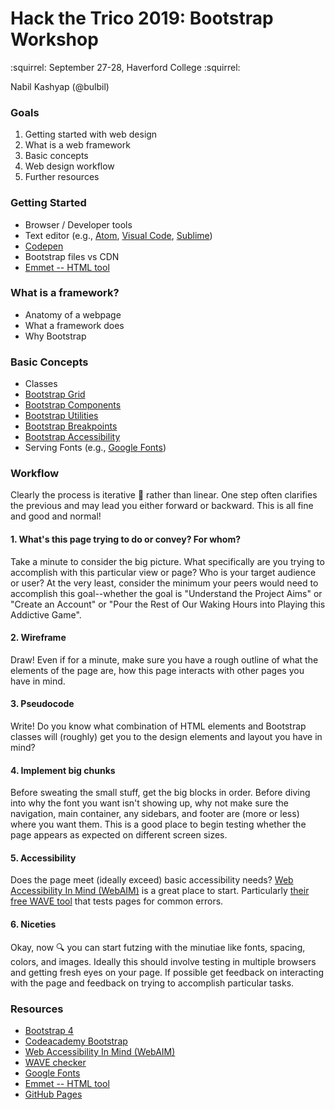 # Hack the Trico 2019: Bootstrap Workshop

:squirrel: September 27-28, Haverford College :squirrel:

Nabil Kashyap (@bulbil)

### Goals

1. Getting started with web design
2. What is a web framework
3. Basic concepts
4. Web design workflow
5. Further resources

### Getting Started

- Browser / Developer tools
- Text editor (e.g., [Atom](https://atom.io/), [Visual Code](https://code.visualstudio.com/), [Sublime](https://www.sublimetext.com/))
- [Codepen](https://codepen.io/)
- Bootstrap files vs CDN
- [Emmet -- HTML tool](https://emmet.io/)

### What is a framework?

- Anatomy of a webpage
- What a framework does
- Why Bootstrap

### Basic Concepts

- Classes
- [Bootstrap Grid](https://getbootstrap.com/docs/4.3/layout/grid/)
- [Bootstrap Components](https://getbootstrap.com/docs/4.3/components/alerts/)
- [Bootstrap Utilities](https://getbootstrap.com/docs/4.3/utilities/borders/)
- [Bootstrap Breakpoints](https://getbootstrap.com/docs/4.3/layout/overview/#responsive-breakpoints)
- [Bootstrap Accessibility](https://getbootstrap.com/docs/4.3/getting-started/accessibility/)
- Serving Fonts (e.g., [Google Fonts](https://fonts.google.com/))

### Workflow

Clearly the process is iterative :repeat: rather than linear. One step often clarifies the previous and may lead you either forward or backward. This is all fine and good and normal! 

#### 1. What's this page trying to do or convey? For whom?

Take a minute to consider the big picture. What specifically are you trying to accomplish with this particular view or page? Who is your target audience or user? At the very least, consider the minimum your peers would need to accomplish this goal--whether the goal is "Understand the Project Aims" or "Create an Account" or "Pour the Rest of Our Waking Hours into Playing this Addictive Game".

#### 2. Wireframe

Draw! Even if for a minute, make sure you have a rough outline of what the elements of the page are, how this page interacts with other pages you have in mind.

#### 3. Pseudocode

Write! Do you know what combination of HTML elements and Bootstrap classes will (roughly) get you to the design elements and layout you have in mind?

#### 4. Implement big chunks

Before sweating the small stuff, get the big blocks in order. Before diving into why the font you want isn't showing up, why not make sure the navigation, main container, any sidebars, and footer are (more or less) where you want them. This is a good place to begin testing whether the page appears as expected on different screen sizes.

#### 5. Accessibility

Does the page meet (ideally exceed) basic accessibility needs? [Web Accessibility In Mind (WebAIM)](https://webaim.org) is a great place to start. Particularly [their free WAVE tool](http://wave.webaim.org/) that tests pages for common errors.  

#### 6. Niceties

Okay, now :mag: you can start futzing with the minutiae like fonts, spacing, colors, and images. Ideally this should involve testing in multiple browsers and getting fresh eyes on your page. If possible get feedback on interacting with the page and feedback on trying to accomplish particular tasks.

### Resources

- [Bootstrap 4](https://getbootstrap.com/)
- [Codeacademy Bootstrap](https://www.codecademy.com/learn/learn-bootstrap)
- [Web Accessibility In Mind (WebAIM)](https://webaim.org)
- [WAVE checker](http://wave.webaim.org/)
- [Google Fonts](https://fonts.google.com/)
- [Emmet -- HTML tool](https://emmet.io/)
- [GitHub Pages](https://pages.github.com/)